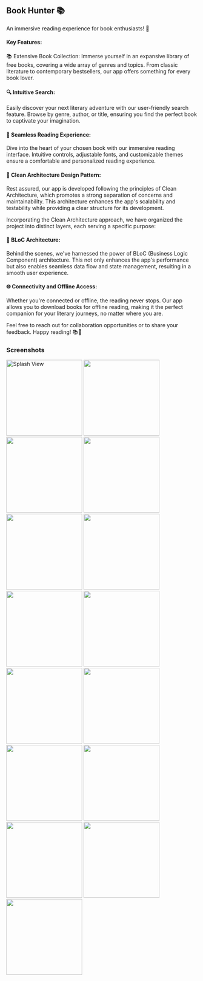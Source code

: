 ## Book Hunter 📚
An immersive reading experience for book enthusiasts! 🚀   
#### Key Features:   
📚 Extensive Book Collection: Immerse yourself in an expansive library of free books, covering a wide array of genres and topics. From classic literature to contemporary bestsellers, our app offers something for every book lover.
#### 🔍 Intuitive Search:
Easily discover your next literary adventure with our user-friendly search feature. Browse by genre, author, or title, ensuring you find the perfect book to captivate your imagination.
#### 📖 Seamless Reading Experience:
Dive into the heart of your chosen book with our immersive reading interface. Intuitive controls, adjustable fonts, and customizable themes ensure a comfortable and personalized reading experience.
#### 📣 Clean Architecture Design Pattern:
Rest assured, our app is developed following the principles of Clean Architecture, which promotes a strong separation of concerns    and maintainability. This architecture enhances the app's scalability and testability while providing a clear structure for its development.
    
Incorporating the Clean Architecture approach, we have organized the project into distinct layers, each serving a specific purpose:
#### 🧱 BLoC Architecture: 
Behind the scenes, we've harnessed the power of BLoC (Business Logic Component) architecture. This not only enhances the app's performance but also enables seamless data flow and state management, resulting in a smooth user experience.
#### 🌐 Connectivity and Offline Access: 
Whether you're connected or offline, the reading never stops. Our app allows you to download books for offline reading, making it the perfect companion for your literary journeys, no matter where you are.

Feel free to reach out for collaboration opportunities or to share your feedback. Happy reading! 📚🎉

### Screenshots
<p>
<img src="https://github.com/MostafaHamed-W/BookHunter/assets/120649545/a7a8aa24-2c8e-49a7-9384-c392dc818fb4" alt="Splash View" width="200">
<img src="https://github.com/MostafaHamed-W/BookHunter/assets/120649545/068b176f-6915-41b3-84c1-7223b1534873" width="200">
<img src="https://github.com/MostafaHamed-W/BookHunter/assets/120649545/74d52eab-74d1-4f24-836f-2e7f4f5dbbaa" width="200">
<img src="https://github.com/MostafaHamed-W/BookHunter/assets/120649545/4514689a-a818-4af8-ac96-646dc6ea584f" width="200">
<img src="https://github.com/MostafaHamed-W/BookHunter/assets/120649545/d68bab41-7dc4-4166-962b-4dde6241a0c2" width="200">
<img src="https://github.com/MostafaHamed-W/BookHunter/assets/120649545/34b31149-1da0-45da-a256-8cbd69a5e566" width="200">
<img src="https://github.com/MostafaHamed-W/BookHunter/assets/120649545/8486efb8-b1a9-4eb6-baf1-39d978309f24" width="200">
<img src="https://github.com/MostafaHamed-W/BookHunter/assets/120649545/8ac2c27c-3135-412b-a3ee-882d990e51c0" width="200">
<img src="https://github.com/MostafaHamed-W/BookHunter/assets/120649545/954cf6be-e4c4-4479-b8b5-34e0133305ff" width="200">
<img src="https://github.com/MostafaHamed-W/BookHunter/assets/120649545/60187a54-2403-4fb5-996c-bcf0c1e7ae8a" width="200">
<img src="https://github.com/MostafaHamed-W/BookHunter/assets/120649545/06638cd7-3a67-4265-b221-dec7e81c96ec" width="200">
<img src="https://github.com/MostafaHamed-W/BookHunter/assets/120649545/ef866daf-beac-447e-9f69-003dab294b12" width="200">
<img src="https://github.com/MostafaHamed-W/BookHunter/assets/120649545/248cf0a6-21ae-40cf-9b2a-157f5561d804" width="200">
<img src="https://github.com/MostafaHamed-W/BookHunter/assets/120649545/b45e9f6d-0b1a-473e-adac-9fb029e16798" width="200">
<img src="https://github.com/MostafaHamed-W/BookHunter/assets/120649545/0863c778-fc41-448d-b4f6-69b4f789381c" width="200">
</p>


